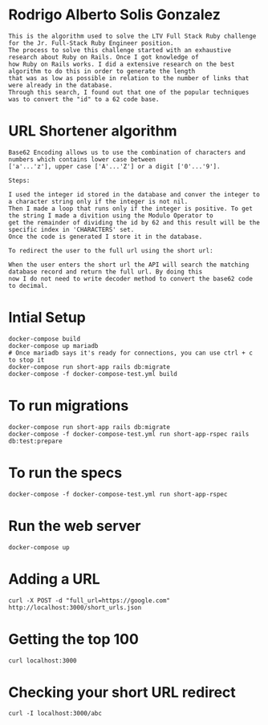 # Rodrigo Alberto Solis Gonzalez
    
    This is the algorithm used to solve the LTV Full Stack Ruby challenge for the Jr. Full-Stack Ruby Engineer position. 
    The process to solve this challenge started with an exhaustive research about Ruby on Rails. Once I got knowledge of 
    how Ruby on Rails works. I did a extensive research on the best algorithm to do this in order to generate the length 
    that was as low as possible in relation to the number of links that were already in the database. 
    Through this search, I found out that one of the popular techniques was to convert the "id" to a 62 code base.

# URL Shortener algorithm

    Base62 Encoding allows us to use the combination of characters and numbers which contains lower case between 
    ['a'...'z'], upper case ['A'...'Z'] or a digit ['0'...'9']. 
    
    Steps:

    I used the integer id stored in the database and conver the integer to a character string only if the integer is not nil. 
    Then I made a loop that runs only if the integer is positive. To get the string I made a divition using the Modulo Operator to 
    get the remainder of dividing the id by 62 and this result will be the specific index in 'CHARACTERS' set. 
    Once the code is generated I store it in the database.
     
    To redirect the user to the full url using the short url:

    When the user enters the short url the API will search the matching database record and return the full url. By doing this 
    now I do not need to write decoder method to convert the base62 code to decimal.

# Intial Setup

    docker-compose build
    docker-compose up mariadb
    # Once mariadb says it's ready for connections, you can use ctrl + c to stop it
    docker-compose run short-app rails db:migrate
    docker-compose -f docker-compose-test.yml build

# To run migrations

    docker-compose run short-app rails db:migrate
    docker-compose -f docker-compose-test.yml run short-app-rspec rails db:test:prepare

# To run the specs

    docker-compose -f docker-compose-test.yml run short-app-rspec

# Run the web server

    docker-compose up

# Adding a URL

    curl -X POST -d "full_url=https://google.com" http://localhost:3000/short_urls.json

# Getting the top 100

    curl localhost:3000

# Checking your short URL redirect

    curl -I localhost:3000/abc
